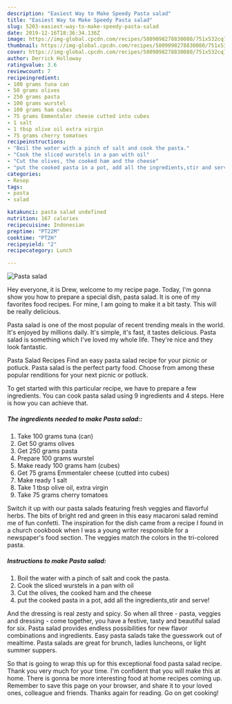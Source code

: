 ```yaml
---
description: "Easiest Way to Make Speedy Pasta salad"
title: "Easiest Way to Make Speedy Pasta salad"
slug: 5203-easiest-way-to-make-speedy-pasta-salad
date: 2019-12-16T18:36:34.136Z
image: https://img-global.cpcdn.com/recipes/5809098278830080/751x532cq70/pasta-salad-recipe-main-photo.jpg
thumbnail: https://img-global.cpcdn.com/recipes/5809098278830080/751x532cq70/pasta-salad-recipe-main-photo.jpg
cover: https://img-global.cpcdn.com/recipes/5809098278830080/751x532cq70/pasta-salad-recipe-main-photo.jpg
author: Derrick Holloway
ratingvalue: 3.6
reviewcount: 7
recipeingredient:
- 100 grams tuna can
- 50 grams olives
- 250 grams pasta
- 100 grams wurstel
- 100 grams ham cubes
- 75 grams Emmentaler cheese cutted into cubes
- 1 salt
- 1 tbsp olive oil extra virgin
- 75 grams cherry tomatoes
recipeinstructions:
- "Boil the water with a pinch of salt and cook the pasta."
- "Cook the sliced wurstels in a pan with oil"
- "Cut the olives, the cooked ham and the cheese"
- "put the cooked pasta in a pot, add all the ingredients,stir and serve!"
categories:
- Resep
tags:
- pasta
- salad

katakunci: pasta salad undefined
nutrition: 167 calories
recipecuisine: Indonesian
preptime: "PT22M"
cooktime: "PT2H"
recipeyield: "2"
recipecategory: Lunch

---
```



![Pasta salad](https://img-global.cpcdn.com/recipes/5809098278830080/751x532cq70/pasta-salad-recipe-main-photo.jpg)

Hey everyone, it is Drew, welcome to my recipe page. Today, I'm gonna show you how to prepare a special dish, pasta salad. It is one of my favorites food recipes. For mine, I am going to make it a bit tasty. This will be really delicious.

Pasta salad is one of the most popular of recent trending meals in the world. It's enjoyed by millions daily. It's simple, it's fast, it tastes delicious. Pasta salad is something which I've loved my whole life. They're nice and they look fantastic.

Pasta Salad Recipes Find an easy pasta salad recipe for your picnic or potluck. Pasta salad is the perfect party food. Choose from among these popular renditions for your next picnic or potluck.


To get started with this particular recipe, we have to prepare a few ingredients. You can cook pasta salad using 9 ingredients and 4 steps. Here is how you can achieve that.

##### The ingredients needed to make Pasta salad::

1. Take 100 grams tuna (can)
1. Get 50 grams olives
1. Get 250 grams pasta
1. Prepare 100 grams wurstel
1. Make ready 100 grams ham (cubes)
1. Get 75 grams Emmentaler cheese (cutted into cubes)
1. Make ready 1 salt
1. Take 1 tbsp olive oil, extra virgin
1. Take 75 grams cherry tomatoes


Switch it up with our pasta salads featuring fresh veggies and flavorful herbs. The bits of bright red and green in this easy macaroni salad remind me of fun confetti. The inspiration for the dish came from a recipe I found in a church cookbook when I was a young writer responsible for a newspaper&#39;s food section. The veggies match the colors in the tri-colored pasta. 

##### Instructions to make Pasta salad:

1. Boil the water with a pinch of salt and cook the pasta.
1. Cook the sliced wurstels in a pan with oil
1. Cut the olives, the cooked ham and the cheese
1. put the cooked pasta in a pot, add all the ingredients,stir and serve!


And the dressing is real zesty and spicy. So when all three - pasta, veggies and dressing - come together, you have a festive, tasty and beautiful salad for six. Pasta salad provides endless possibilities for new flavor combinations and ingredients. Easy pasta salads take the guesswork out of mealtime. Pasta salads are great for brunch, ladies luncheons, or light summer suppers. 

So that is going to wrap this up for this exceptional food pasta salad recipe. Thank you very much for your time. I'm confident that you will make this at home. There is gonna be more interesting food at home recipes coming up. Remember to save this page on your browser, and share it to your loved ones, colleague and friends. Thanks again for reading. Go on get cooking!
